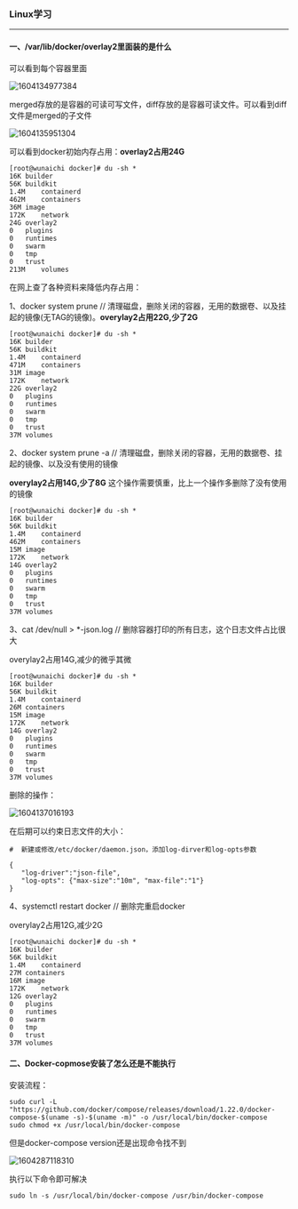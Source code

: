 ### Linux学习

------

#### 一、/var/lib/docker/overlay2里面装的是什么

可以看到每个容器里面

![1604134977384](C:\Users\Administrator\AppData\Roaming\Typora\typora-user-images\1604134977384.png)

merged存放的是容器的可读可写文件，diff存放的是容器可读文件。可以看到diff文件是merged的子文件

![1604135951304](C:\Users\Administrator\AppData\Roaming\Typora\typora-user-images\1604135951304.png)

可以看到docker初始内存占用：**overlay2占用24G**

```shell
[root@wunaichi docker]# du -sh *
16K	builder
56K	buildkit
1.4M	containerd
462M	containers
36M	image
172K	network
24G	overlay2
0	plugins
0	runtimes
0	swarm
0	tmp
0	trust
213M	volumes
```

在网上查了各种资料来降低内存占用：

1、docker system prune // 清理磁盘，删除关闭的容器，无用的数据卷、以及挂起的镜像(无TAG的镜像)。**overylay2占用22G,少了2G**

```shell
[root@wunaichi docker]# du -sh *          
16K	builder
56K	buildkit
1.4M	containerd
471M	containers
31M	image
172K	network
22G	overlay2
0	plugins
0	runtimes
0	swarm
0	tmp
0	trust
37M	volumes
```

2、docker system prune -a  // 清理磁盘，删除关闭的容器，无用的数据卷、挂起的镜像、以及没有使用的镜像

**overylay2占用14G,少了8G**  这个操作需要慎重，比上一个操作多删除了没有使用的镜像

```shell
[root@wunaichi docker]# du -sh *       
16K	builder
56K	buildkit
1.4M	containerd
462M	containers
15M	image
172K	network
14G	overlay2
0	plugins
0	runtimes
0	swarm
0	tmp
0	trust
37M	volumes
```

3、cat /dev/null > *-json.log   // 删除容器打印的所有日志，这个日志文件占比很大

overylay2占用14G,减少的微乎其微

```shell
[root@wunaichi docker]# du -sh * 
16K	builder
56K	buildkit
1.4M	containerd
26M	containers
15M	image
172K	network
14G	overlay2
0	plugins
0	runtimes
0	swarm
0	tmp
0	trust
37M	volumes
```

删除的操作：

![1604137016193](C:\Users\Administrator\AppData\Roaming\Typora\typora-user-images\1604137016193.png)

在后期可以约束日志文件的大小：

```shell
#  新建或修改/etc/docker/daemon.json，添加log-dirver和log-opts参数

{
   "log-driver":"json-file",
   "log-opts": {"max-size":"10m", "max-file":"1"}
}
```

4、systemctl restart docker  // 删除完重启docker

overylay2占用12G,减少2G

```shell
[root@wunaichi docker]# du -sh * 
16K	builder
56K	buildkit
1.4M	containerd
27M	containers
16M	image
172K	network
12G	overlay2
0	plugins
0	runtimes
0	swarm
0	tmp
0	trust
37M	volumes
```

#### 二、Docker-copmose安装了怎么还是不能执行

安装流程：

```shell
sudo curl -L "https://github.com/docker/compose/releases/download/1.22.0/docker-compose-$(uname -s)-$(uname -m)" -o /usr/local/bin/docker-compose
sudo chmod +x /usr/local/bin/docker-compose
```

但是docker-compose version还是出现命令找不到

![1604287118310](C:\Users\Administrator\AppData\Roaming\Typora\typora-user-images\1604287118310.png)

执行以下命令即可解决

```shell
sudo ln -s /usr/local/bin/docker-compose /usr/bin/docker-compose
```


